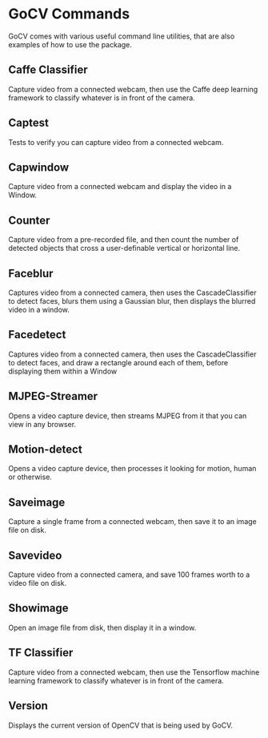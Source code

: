 # GoCV Commands

GoCV comes with various useful command line utilities, that are also examples of how to use the package.

## Caffe Classifier

Capture video from a connected webcam, then use the Caffe deep learning framework to classify whatever is in front of the camera.

## Captest

Tests to verify you can capture video from a connected webcam.

## Capwindow

Capture video from a connected webcam and display the video in a Window.

## Counter

Capture video from a pre-recorded file, and then count the number of detected objects that cross a user-definable vertical or horizontal line.

## Faceblur

Captures video from a connected camera, then uses the CascadeClassifier to detect faces, blurs them using a Gaussian blur, then displays the blurred video in a window.

## Facedetect

Captures video from a connected camera, then uses the CascadeClassifier to detect faces, and draw a rectangle around each of them, before displaying them within a Window

## MJPEG-Streamer

Opens a video capture device, then streams MJPEG from it that you can view in any browser.

## Motion-detect

Opens a video capture device, then processes it looking for motion, human or otherwise.

## Saveimage

Capture a single frame from a connected webcam, then save it to an image file on disk.

## Savevideo

Capture video from a connected camera, and save 100 frames worth to a video file on disk.

## Showimage

Open an image file from disk, then display it in a window.

## TF Classifier

Capture video from a connected webcam, then use the Tensorflow machine learning framework to classify whatever is in front of the camera.

## Version

Displays the current version of OpenCV that is being used by GoCV.
